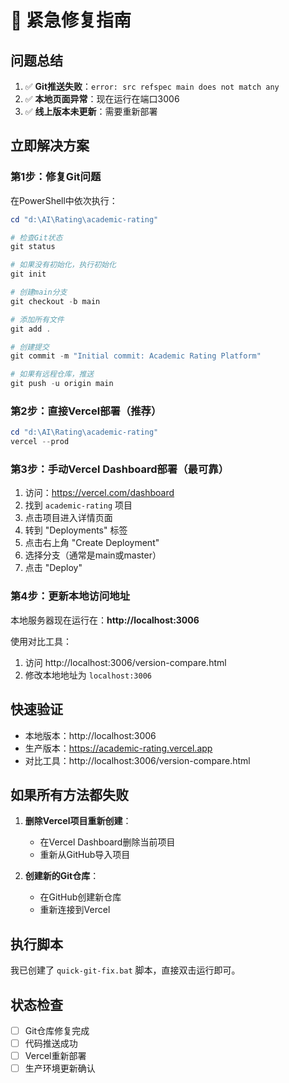 # 🚨 紧急修复指南

## 问题总结
1. ✅ **Git推送失败**：`error: src refspec main does not match any`
2. ✅ **本地页面异常**：现在运行在端口3006
3. ✅ **线上版本未更新**：需要重新部署

## 立即解决方案

### 第1步：修复Git问题
在PowerShell中依次执行：
```powershell
cd "d:\AI\Rating\academic-rating"

# 检查Git状态
git status

# 如果没有初始化，执行初始化
git init

# 创建main分支
git checkout -b main

# 添加所有文件
git add .

# 创建提交
git commit -m "Initial commit: Academic Rating Platform"

# 如果有远程仓库，推送
git push -u origin main
```

### 第2步：直接Vercel部署（推荐）
```powershell
cd "d:\AI\Rating\academic-rating"
vercel --prod
```

### 第3步：手动Vercel Dashboard部署（最可靠）
1. 访问：https://vercel.com/dashboard
2. 找到 `academic-rating` 项目
3. 点击项目进入详情页面
4. 转到 "Deployments" 标签
5. 点击右上角 "Create Deployment"
6. 选择分支（通常是main或master）
7. 点击 "Deploy"

### 第4步：更新本地访问地址
本地服务器现在运行在：**http://localhost:3006**

使用对比工具：
1. 访问 http://localhost:3006/version-compare.html
2. 修改本地地址为 `localhost:3006`

## 快速验证
- 本地版本：http://localhost:3006
- 生产版本：https://academic-rating.vercel.app
- 对比工具：http://localhost:3006/version-compare.html

## 如果所有方法都失败
1. **删除Vercel项目重新创建**：
   - 在Vercel Dashboard删除当前项目
   - 重新从GitHub导入项目
   
2. **创建新的Git仓库**：
   - 在GitHub创建新仓库
   - 重新连接到Vercel

## 执行脚本
我已创建了 `quick-git-fix.bat` 脚本，直接双击运行即可。

## 状态检查
- [ ] Git仓库修复完成
- [ ] 代码推送成功
- [ ] Vercel重新部署
- [ ] 生产环境更新确认

